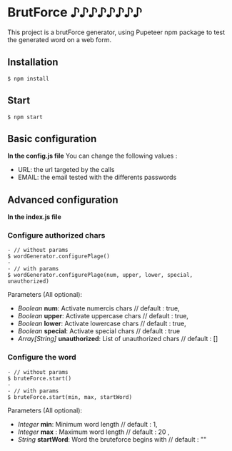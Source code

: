 # BrutForce ♪♪♪♪♪♪♪♪
This project is a brutForce generator,
using Pupeteer npm package
to test the generated word on a web form.

## Installation
```
$ npm install
```

## Start
```
$ npm start
```

## Basic configuration
**In the config.js file**
You can change the following values :
* URL: the url targeted by the calls
* EMAIL: the email tested with the differents passwords

## Advanced configuration
**In the index.js file**
### Configure authorized chars
```
- // without params
$ wordGenerator.configurePlage()
-
- // with params
$ wordGenerator.configurePlage(num, upper, lower, special, unauthorized)
```
Parameters (All optional):
* _Boolean_ **num**: Activate numercis chars // default : true, 
* _Boolean_ **upper**: Activate uppercase chars  // default : true, 
* _Boolean_ **lower**: Activate lowercase chars // default : true, 
* _Boolean_ **special**: Activate special chars // default : true
* _Array[String]_ **unauthorized**: List of unauthorized chars // default : []

### Configure the word
```
- // without params
$ bruteForce.start()
-
- // with params
$ bruteForce.start(min, max, startWord)
```
Parameters (All optional):
* _Integer_ **min**: Minimum word length // default : 1, 
* _Integer_ **max** : Maximum word length // default : 20 , 
* _String_ **startWord**: Word the bruteforce begins with // default : ""
